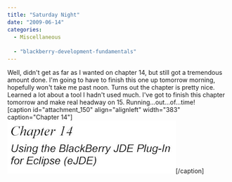 ```yaml
---
title: "Saturday Night"
date: "2009-06-14"
categories: 
  - Miscellaneous
 
  - "blackberry-development-fundamentals"
---
```


Well, didn't get as far as I wanted on chapter 14, but still got a tremendous amount done. I'm going to have to finish this one up tomorrow morning, hopefully won't take me past noon. Turns out the chapter is pretty nice. Learned a lot about a tool I hadn't used much. I've got to finish this chapter tomorrow and make real headway on 15. Running...out...of...time!  
\[caption id="attachment\_150" align="alignleft" width="383" caption="Chapter 14"\]![Chapter 14](images/Pages-from-JMW14.jpg "Chapter 14")\[/caption\]
